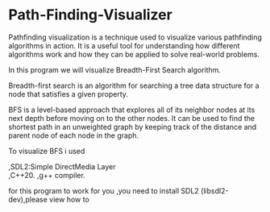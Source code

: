 # Path-Finding-Visualizer

Pathfinding visualization is a technique used to visualize various pathfinding algorithms in action. It is a useful tool for understanding how different algorithms work and how they can be applied to solve real-world problems.

In this program we will visualize Breadth-First Search algorithm.

Breadth-first search is an algorithm for searching a tree data structure for a node that satisfies a given property. 

BFS is a level-based approach that explores all of its neighbor nodes at its next depth before moving on to the other nodes. It can be used to find the shortest path in an unweighted graph by keeping track of the distance and parent node of each node in the graph.

To visualize BFS i used 

,SDL2:Simple DirectMedia Layer  
,C++20.
,g++ compiler.

for this program to work for you ,you need to install SDL2 (libsdl2-dev),please view how to 


